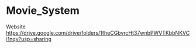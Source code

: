 # Movie_System
Website
https://drive.google.com/drive/folders/1fheCGbvrcHt37wnbPWVTKbbNKVCi1nqv?usp=sharing
